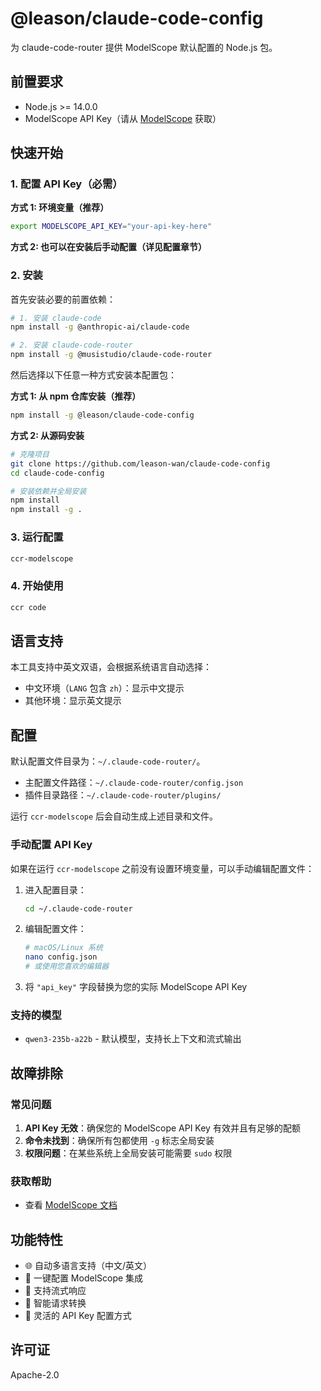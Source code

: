 # @leason/claude-code-config

为 claude-code-router 提供 ModelScope 默认配置的 Node.js 包。

## 前置要求

- Node.js >= 14.0.0
- ModelScope API Key（请从 [ModelScope](https://modelscope.cn/) 获取）

## 快速开始

### 1. 配置 API Key（必需）

**方式 1: 环境变量（推荐）**

```bash
export MODELSCOPE_API_KEY="your-api-key-here"
```

**方式 2: 也可以在安装后手动配置（详见配置章节）**

### 2. 安装

首先安装必要的前置依赖：

```bash
# 1. 安装 claude-code
npm install -g @anthropic-ai/claude-code

# 2. 安装 claude-code-router
npm install -g @musistudio/claude-code-router
```

然后选择以下任意一种方式安装本配置包：

**方式 1: 从 npm 仓库安装（推荐）**

```bash
npm install -g @leason/claude-code-config
```

**方式 2: 从源码安装**

```bash
# 克隆项目
git clone https://github.com/leason-wan/claude-code-config
cd claude-code-config

# 安装依赖并全局安装
npm install
npm install -g .
```

### 3. 运行配置

```bash
ccr-modelscope
```

### 4. 开始使用

```bash
ccr code
```

## 语言支持

本工具支持中英文双语，会根据系统语言自动选择：

- 中文环境（`LANG` 包含 `zh`）：显示中文提示
- 其他环境：显示英文提示

## 配置

默认配置文件目录为：`~/.claude-code-router/`。

- 主配置文件路径：`~/.claude-code-router/config.json`
- 插件目录路径：`~/.claude-code-router/plugins/`

运行 `ccr-modelscope` 后会自动生成上述目录和文件。

### 手动配置 API Key

如果在运行 `ccr-modelscope` 之前没有设置环境变量，可以手动编辑配置文件：

1. 进入配置目录：

   ```bash
   cd ~/.claude-code-router
   ```

2. 编辑配置文件：

   ```bash
   # macOS/Linux 系统
   nano config.json
   # 或使用您喜欢的编辑器
   ```

3. 将 `"api_key"` 字段替换为您的实际 ModelScope API Key

### 支持的模型

- `qwen3-235b-a22b` - 默认模型，支持长上下文和流式输出

## 故障排除

### 常见问题

1. **API Key 无效**：确保您的 ModelScope API Key 有效并且有足够的配额
2. **命令未找到**：确保所有包都使用 `-g` 标志全局安装
3. **权限问题**：在某些系统上全局安装可能需要 `sudo` 权限

### 获取帮助

- 查看 [ModelScope 文档](https://modelscope.cn/docs)

## 功能特性

- 🌐 自动多语言支持（中文/英文）
- 🔧 一键配置 ModelScope 集成
- 🚀 支持流式响应
- 📝 智能请求转换
- 🔑 灵活的 API Key 配置方式

## 许可证

Apache-2.0
